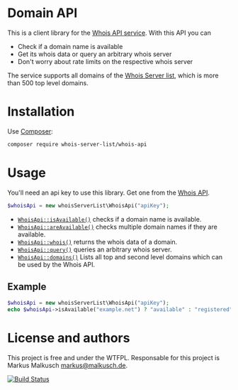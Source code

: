 # Domain API

This is a client library for the [Whois API service](http://whois-api.domaininformation.de/).
With this API you can

- Check if a domain name is available
- Get its whois data or query an arbitrary whois server
- Don't worry about rate limits on the respective whois server

The service supports all domains of the
[Whois Server list](https://github.com/whois-server-list/whois-server-list),
which is more than 500 top level domains.

# Installation

Use [Composer](https://getcomposer.org/):

```sh
composer require whois-server-list/whois-api
```

# Usage

You'll need an api key to use this library. Get one from 
the [Whois API](http://whois-api.domaininformation.de/).

```php
$whoisApi = new whoisServerList\WhoisApi("apiKey");
```

- [`WhoisApi::isAvailable()`](http://whois-server-list.github.io/whois-api-php/api/class-whoisServerList.WhoisApi.html#_isAvailable)
  checks if a domain name is available.
- [`WhoisApi::areAvailable()`](http://whois-server-list.github.io/whois-api-php/api/class-whoisServerList.WhoisApi.html#_areAvailable)
  checks multiple domain names if they are available.
- [`WhoisApi::whois()`](http://whois-server-list.github.io/whois-api-php/api/class-whoisServerList.WhoisApi.html#_whois)
  returns the whois data of a domain.
- [`WhoisApi::query()`](http://whois-server-list.github.io/whois-api-php/api/class-whoisServerList.WhoisApi.html#_query)
  queries an arbitrary whois server.
- [`WhoisApi::domains()`](http://whois-server-list.github.io/whois-api-php/api/class-whoisServerList.WhoisApi.html#_domains)
  Lists all top and second level domains which can be used by the Whois API.

## Example

```php
$whoisApi = new whoisServerList\WhoisApi("apiKey");
echo $whoisApi->isAvailable("example.net") ? "available" : "registered";
```

# License and authors

This project is free and under the WTFPL.
Responsable for this project is Markus Malkusch markus@malkusch.de.

[![Build Status](https://travis-ci.org/whois-server-list/whois-api-php.svg?branch=master)](https://travis-ci.org/whois-server-list/whois-api-php)
